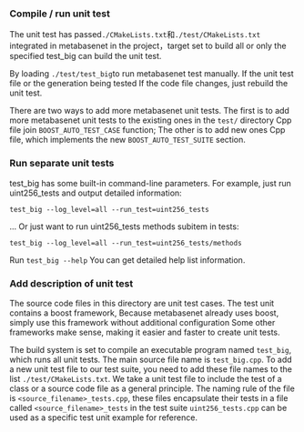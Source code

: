 ### Compile / run unit test

The unit test has passed`./CMakeLists.txt`和`./test/CMakeLists.txt` integrated in metabasenet
in the project，target set to build all or only the specified test_big can build the unit test.

By loading `./test/test_big`to run metabasenet test manually. If the unit test file or the generation being tested
If the code file changes, just rebuild the unit test.

There are two ways to add more metabasenet unit tests. The first is to add more metabasenet unit tests to the existing ones in the `test/` directory Cpp file join `BOOST_AUTO_TEST_CASE` function; The other is to add new ones Cpp file, which implements the new `BOOST_AUTO_TEST_SUITE` section.

### Run separate unit tests

test_big has some built-in command-line parameters. For example, just run uint256_tests and output detailed information:

    test_big --log_level=all --run_test=uint256_tests

... Or just want to run uint256_tests methods subitem in tests:

    test_big --log_level=all --run_test=uint256_tests/methods

Run `test_big --help` You can get detailed help list information.

### Add description of unit test

The source code files in this directory are unit test cases. The test unit contains a boost framework,
Because metabasenet already uses boost, simply use this framework without additional configuration
Some other frameworks make sense, making it easier and faster to create unit tests.

The build system is set to compile an executable program named `test_big`, which runs all unit tests. The main source file name is `test_big.cpp`.  To add a new unit test file to our test suite, you need to add these file names to the list `./test/CMakeLists.txt`. We take a unit test file to include the test of a class or a source code file as a general principle. The naming rule of the file is `<source_filename>_tests.cpp`, these files encapsulate their tests in a file called `<source_filename>_tests` in the test suite `uint256_tests.cpp` can be used as a specific test unit example for reference.